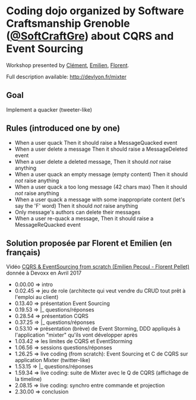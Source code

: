 # Coding dojo organized by Software Craftsmanship Grenoble ([@SoftCraftGre](https://twitter.com/SoftCraftGre)) about CQRS and Event Sourcing

Workshop presented by [Clément](https://twitter.com/clem_bouiller), [Emilien](https://twitter.com/ouarzy), [Florent](https://twitter.com/florentpellet).

Full description available: http://devlyon.fr/mixter



## Goal 

Implement a quacker (tweeter-like)

## Rules (introduced one by one)

* When a user quack Then it should raise a MessageQuacked event
* When a user delete a message Then it should raise a MessageDeleted event
* When a user delete a deleted message, Then it should *not* raise anything
* When a user quack an empty message (empty content) Then it should *not* raise anything
* When a user quack a too long message (42 chars max) Then it should *not* raise anything
* When a user quack a message with some inappropriate content (let's say the 'F' word) Then it should *not* raise anything
* Only message's authors can delete their messages
* When a user re-quack a message, Then it should raise a MessageReQuacked event


## Solution proposée par Florent et Emilien (en français)

Vidéo [CQRS & EventSourcing from scratch (Emilien Pecoul - Florent Pellet)](https://www.youtube.com/watch?v=S1V4t7SXXCU) donnée à Devoxx en Avril 2017

* 0.00.00 => intro
* 0.02.45 => jeu de role (architecte qui veut vendre du CRUD tout prêt à l'emploi au client)
* 0.13.40 => présentation Event Sourcing
* 0.19.53 =>  |_ questions/réponses
* 0.28.54 => présentation CQRS
* 0.37.25 =>  |_ questions/réponses
* 0.53.10 => présentation (brève) de Event Storming, DDD appliqués à l'application "mixter" qu'ils vont développer après
* 1.03.42 => les limites de CQRS et EventStorming
* 1.06.56 =>   sessions questions/réponses
* 1.26.25 => live coding (from scratch): Event Sourcing et C de CQRS sur application Mixter (twitter-like)
* 1.53.15 =>  |_ questions/réponses
* 1.59.34 => live coding: suite de Mixter avec le Q de CQRS (affichage de la timeline)
* 2.08.15 => live coding: synchro entre commande et projection
* 2.30.00 => conclusion
